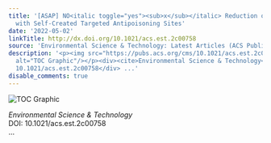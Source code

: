```yaml
---
title: '[ASAP] NO<italic toggle="yes"><sub>x</sub></italic> Reduction over Smart Catalysts
  with Self-Created Targeted Antipoisoning Sites'
date: '2022-05-02'
linkTitle: http://dx.doi.org/10.1021/acs.est.2c00758
source: 'Environmental Science & Technology: Latest Articles (ACS Publications)'
description: '<p><img src="https://pubs.acs.org/cms/10.1021/acs.est.2c00758/asset/images/medium/es2c00758_0007.gif"
  alt="TOC Graphic"/></p><div><cite>Environmental Science & Technology</cite></div><div>DOI:
  10.1021/acs.est.2c00758</div> ...'
disable_comments: true
---
```

<p><img src="https://pubs.acs.org/cms/10.1021/acs.est.2c00758/asset/images/medium/es2c00758_0007.gif" alt="TOC Graphic"/></p><div><cite>Environmental Science & Technology</cite></div><div>DOI: 10.1021/acs.est.2c00758</div> ...